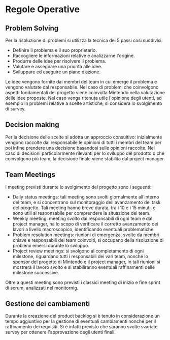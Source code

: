 <!--^-->

# Regole Operative

## Problem Solving
 Per la risoluzione di problemi si utilizza la tecnica dei 5 passi così suddivisi:
- Definire il problema e il suo proprietario.
- Raccogliere le informazioni relative e analizzarne l'origine.
- Produrre delle idee per risolvere il problema.
- Valutare e assegnare una priorità alle idee.
-  Sviluppare ed eseguire un piano d’azione.

Le idee vengono fornite dai membri del team in cui emerge il problema e vengono valutate dal responsabile. Nel caso di problemi che coinvolgono aspetti fondamentali del progetto viene coinvolta Mintendo nella valutazione delle idee proposte. Nel caso venga ritenuta utile l'opinione degli utenti, ad esempio in problemi relative a scelte artistiche, si considera lo svolgimento di survey. 

## Decision making
Per la decisione delle scelte si adotta un approccio consultivo: inizialmente vengono raccolte dal responsabile le opinioni di tutti i membri del team per poi infine prendere una decisione basandosi sulle opinioni raccolte.
Nel caso di decisioni particolarmente rilevanti per lo sviluppo del prodotto o che coinvolgono più team, la decisione finale viene stabilita dal project manager.  

## Team Meetings

I meeting previsti durante lo svolgimento del progetto sono i seguenti:
- Daily status meetings: tali meeting sono svolti giornalmente all'interno del team, e si concentrano sul monitoraggio dell'avanzamento dei task del progetto. Tali meeting hanno breve durata, tra i 10 e i 15 minuti, e sono utili al responsabile per comprendere la situazione del team.
- Weekly meeting: meeting svolto dai responsabili di ogni team e dal project manager, ha lo scopo di verificare il corretto avanzamento dei lavori a livello macroscopico, identificando eventuali problematiche.
- Problem resolution meetings: riunioni di emergenza, svolte da membri chiave e responsabili dei team coinvolti, si occupano della risoluzione di problemi emersi durante lo sviluppo.
- Project review meetings: si svolgono al completamento di ogni milestone, riguardano tutti i responsabili dei vari team, nonché lo sponsor del progetto di Mintendo e il project manager, in tali riunioni si mostrerà il lavoro svolto e si stabiliranno eventuali raffinamenti delle milestone successive.

Oltre a questi meeting sono previsti i classici meeting di inizio e fine sprint di scrum, analizzati nel monitornig.



## Gestione dei cambiamenti

Durante la creazione del product backlog si è tenuto in considerazione un tempo aggiuntivo per la gestione di eventuali cambiamenti nonché per il raffinamento dei requisiti. Si è infatti previsto che saranno svolte svariate survey per ottenere l'approvazione degli utenti finali.


